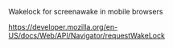 Wakelock for screenawake in mobile browsers

https://developer.mozilla.org/en-US/docs/Web/API/Navigator/requestWakeLock
